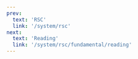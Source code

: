 ```yaml
---
prev:
  text: 'RSC'
  link: '/system/rsc'
next:
  text: 'Reading'
  link: '/system/rsc/fundamental/reading'
---
```


